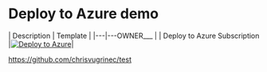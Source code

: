 # Deploy to Azure demo

| Description | Template |
|---|---OWNER___ |
| Deploy to Azure Subscription |[![Deploy to Azure](https://aka.ms/deploytoazurebutton)](https://portal.azure.com/#blade/Microsoft_Azure_CreateUIDef/CustomDeploymentBlade/uri/https%3A%2F%2Fraw.githubusercontent.com%2Fchrisvugrinec%2Ftest%2Fmain%2FARM%2Ftest.json/uiFormDefinitionUri/https%3A%2F%2Fraw.githubusercontent.com%2Fchrisvugrinec%2Ftest%2Fmain%2Ftest.json)|
   

https://github.com/chrisvugrinec/test

